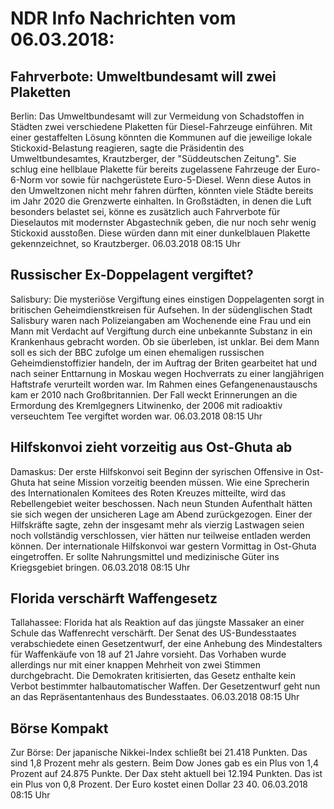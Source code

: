 # NDR Info Nachrichten vom 06.03.2018:


## Fahrverbote: Umweltbundesamt will zwei Plaketten
Berlin: Das Umweltbundesamt will zur Vermeidung von Schadstoffen in Städten zwei verschiedene Plaketten für Diesel-Fahrzeuge einführen. Mit einer gestaffelten Lösung könnten die Kommunen auf die jeweilige lokale Stickoxid-Belastung reagieren, sagte die Präsidentin des Umweltbundesamtes, Krautzberger, der "Süddeutschen Zeitung". Sie schlug eine hellblaue Plakette für bereits zugelassene Fahrzeuge der Euro-6-Norm vor sowie für nachgerüstete Euro-5-Diesel. Wenn diese Autos in den Umweltzonen nicht mehr fahren dürften, könnten viele Städte bereits im Jahr 2020 die Grenzwerte einhalten. In Großstädten, in denen die Luft besonders belastet sei, könne es zusätzlich auch Fahrverbote für Dieselautos mit modernster Abgastechnik geben, die nur noch sehr wenig Stickoxid ausstoßen. Diese würden dann mit einer dunkelblauen Plakette gekennzeichnet, so Krautzberger. 06.03.2018 08:15 Uhr 

## Russischer Ex-Doppelagent vergiftet?
Salisbury: Die mysteriöse Vergiftung eines einstigen Doppelagenten sorgt in britischen Geheimdienstkreisen für Aufsehen. In der südenglischen Stadt Salisbury waren nach Polizeiangaben am Wochenende eine Frau und ein Mann mit Verdacht auf Vergiftung durch eine unbekannte Substanz in ein Krankenhaus gebracht worden. Ob sie überleben, ist unklar. Bei dem Mann soll es sich der BBC zufolge um einen ehemaligen russischen Geheimdienstoffizier handeln, der im Auftrag der Briten gearbeitet hat und nach seiner Enttarnung in Moskau wegen Hochverrats zu einer langjährigen Haftstrafe verurteilt worden war. Im Rahmen eines Gefangenenaustauschs kam er 2010 nach Großbritannien. Der Fall weckt Erinnerungen an die Ermordung des Kremlgegners Litwinenko, der 2006 mit radioaktiv verseuchtem Tee vergiftet worden war. 06.03.2018 08:15 Uhr 

## Hilfskonvoi zieht vorzeitig aus Ost-Ghuta ab
Damaskus: Der erste Hilfskonvoi seit Beginn der syrischen Offensive in Ost-Ghuta hat seine Mission vorzeitig beenden müssen. Wie eine Sprecherin des Internationalen Komitees des Roten Kreuzes mitteilte, wird das Rebellengebiet weiter beschossen. Nach neun Stunden Aufenthalt hätten sie sich wegen der unsicheren Lage am Abend zurückgezogen. Einer der Hilfskräfte sagte, zehn der insgesamt mehr als vierzig Lastwagen seien noch vollständig verschlossen, vier hätten nur teilweise entladen werden können. Der internationale Hilfskonvoi war gestern Vormittag in Ost-Ghuta eingetroffen. Er sollte Nahrungsmittel und medizinische Güter ins Kriegsgebiet bringen. 06.03.2018 08:15 Uhr 

## Florida verschärft Waffengesetz
Tallahassee:		Florida hat als Reaktion auf das jüngste Massaker an einer Schule das Waffenrecht verschärft. Der Senat des US-Bundesstaates verabschiedete einen Gesetzentwurf, der eine Anhebung des Mindestalters für Waffenkäufe von 18 auf 21 Jahre vorsieht. Das Vorhaben wurde allerdings nur mit einer knappen Mehrheit von zwei Stimmen durchgebracht. Die Demokraten kritisierten, das Gesetz enthalte kein Verbot bestimmter halbautomatischer Waffen. Der Gesetzentwurf geht nun an das Repräsentantenhaus des Bundesstaates. 06.03.2018 08:15 Uhr 

## Börse Kompakt
Zur Börse: Der japanische Nikkei-Index schließt bei 21.418 Punkten. Das sind 1,8 Prozent mehr als gestern. Beim Dow Jones gab es ein Plus von 1,4 Prozent auf 24.875 Punkte. Der Dax steht aktuell bei 12.194 Punkten. Das ist ein Plus von 0,8 Prozent. Der Euro kostet einen Dollar 23 40. 06.03.2018 08:15 Uhr 
